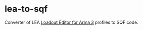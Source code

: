 lea-to-sqf
==========

Converter of LEA [Loadout Editor for Arma 3](http://www.armaholic.com/page.php?id=23852) profiles to SQF code.
